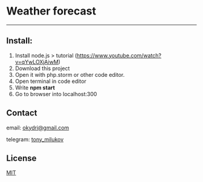 # Weather forecast
___
## Install:
1. Install node.js > tutorial (https://www.youtube.com/watch?v=qYwLOXjAiwM)
2. Download this project
3. Open it with php.storm or other code editor.
4. Open terminal in code editor
5. Write **npm start**
6. Go to browser into localhost:300
## Contact
email: okydri@gmail.com

telegram: [tony_milukov](https://t.me/tony_milukov)
## License

[MIT](https://choosealicense.com/licenses/mit/)

